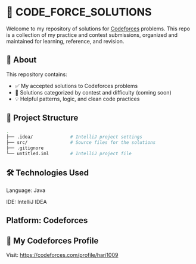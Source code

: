 # 🧠 CODE_FORCE_SOLUTIONS

Welcome to my repository of solutions for [Codeforces](https://codeforces.com/profile/hari1009) problems. This repo is a collection of my practice and contest submissions, organized and maintained for learning, reference, and revision.

## 📌 About

This repository contains:
- ✅ My accepted solutions to Codeforces problems
- 🚀 Solutions categorized by contest and difficulty (coming soon)
- 💡 Helpful patterns, logic, and clean code practices

## 📁 Project Structure

```bash
.
├── .idea/              # IntelliJ project settings
├── src/                # Source files for the solutions
├── .gitignore
└── untitled.iml        # IntelliJ project file
```
##  🛠 Technologies Used
Language: Java

IDE: IntelliJ IDEA

## Platform: Codeforces

## 🔗 My Codeforces Profile
Visit: https://codeforces.com/profile/hari1009
